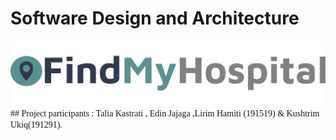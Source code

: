 # Software Design and Architecture
<img src="./findMyhospital.png">
<span style="font-family: 'Lucida Console';">
## Project participants : Talia Kastrati , Edin Jajaga ,Lirim Hamiti (191519) & Kushtrim Ukiq(191291).
</span>
